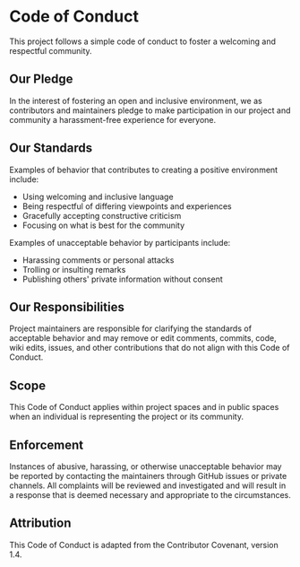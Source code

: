 # Code of Conduct

This project follows a simple code of conduct to foster a welcoming and respectful community.

## Our Pledge

In the interest of fostering an open and inclusive environment, we as contributors and maintainers pledge to make participation in our project and community a harassment-free experience for everyone.

## Our Standards

Examples of behavior that contributes to creating a positive environment include:

- Using welcoming and inclusive language
- Being respectful of differing viewpoints and experiences
- Gracefully accepting constructive criticism
- Focusing on what is best for the community

Examples of unacceptable behavior by participants include:

- Harassing comments or personal attacks
- Trolling or insulting remarks
- Publishing others' private information without consent

## Our Responsibilities

Project maintainers are responsible for clarifying the standards of acceptable behavior and may remove or edit comments, commits, code, wiki edits, issues, and other contributions that do not align with this Code of Conduct.

## Scope

This Code of Conduct applies within project spaces and in public spaces when an individual is representing the project or its community.

## Enforcement

Instances of abusive, harassing, or otherwise unacceptable behavior may be reported by contacting the maintainers through GitHub issues or private channels. All complaints will be reviewed and investigated and will result in a response that is deemed necessary and appropriate to the circumstances.

## Attribution

This Code of Conduct is adapted from the Contributor Covenant, version 1.4.
